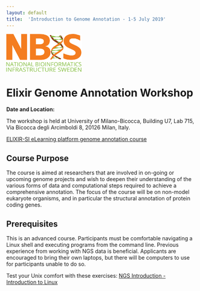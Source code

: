 ```yaml
---
layout: default
title:  'Introduction to Genome Annotation - 1-5 July 2019'
---
```


[<img align="center" src="NBIS.png" width="200" height="100" />](https://nbis.se) 

# Elixir Genome Annotation Workshop

**Date and Location:**

The workshop is held at University of Milano-Bicocca, Building U7, Lab 715,
Via Bicocca degli Arcimboldi 8, 20126 Milan, Italy.

[ELIXIR-SI eLearning platform genome annotation course](https://elixir.mf.uni-lj.si/enrol/index.php?id=45)

## Course Purpose

The course is aimed at researchers that are involved in on-going or upcoming genome projects and wish to deepen their understanding of the various forms of data and computational steps required to achieve a comprehensive annotation. The focus of the course will be on non-model eukaryote organisms, and in particular the structural annotation of protein coding genes.


## Prerequisites

This is an advanced course. Participants must be comfortable navigating a Linux shell and executing 
programs from the command line. Previous experience from working with NGS data is beneficial. Applicants 
are encouraged to bring their own laptops, but there will be computers to use for participants unable to do so.

Test your Unix comfort with these exercises: [NGS Introduction - Introduction to Linux](https://scilifelab.github.io/courses/ngsintro/1809/labs/linux-intro)
